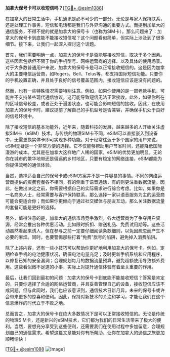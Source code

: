 **加拿大保号卡可以收短信吗？**[[TG💪+ @esim1088](https://t.me/s/esim1088)]

在加拿大的日常生活中，手机通讯是必不可少的一部分。无论是与家人保持联系，还是处理工作事务，短信和电话都是我们与外界沟通的重要方式。而提到加拿大的通信服务，不得不提的就是加拿大的保号卡（也称为SIM卡）。那么问题来了：加拿大的保号卡到底能不能接收短信呢？这个问题看似简单，但实际上涉及到了很多细节。接下来，让我们一起深入探讨这个话题。

首先，我们需要明确一点，加拿大的保号卡是否能够接收短信，取决于多个因素。这些因素包括但不限于你的手机型号、网络运营商的选择、以及具体的使用场景。对于大多数普通用户来说，加拿大的保号卡是可以正常接收短信的。这是因为加拿大的主要电信运营商，如Rogers、Bell、Telus等，都支持国际短信功能。只要你的手机设置正确，并且处于良好的信号覆盖范围内，接收短信应该是没有问题的。

然而，也有一些特殊情况需要特别注意。例如，如果你使用的是一部老款手机，可能并不支持某些现代通信协议，这可能导致短信无法正常接收。此外，如果你所在的区域信号较差，或者正处于漫游状态，也可能会影响短信的接收。因此，在使用加拿大的保号卡时，建议提前了解自己的手机型号是否兼容，并确保手机处于良好的信号环境中。

除了接收短信的基本功能外，近年来，随着科技的发展，越来越多的人开始关注虚拟SIM卡（eSIM）技术。与传统的物理SIM卡不同，eSIM可以直接嵌入到设备中，无需更换实体卡即可实现多种功能。对于经常往返于多个国家的用户来说，eSIM无疑是一个非常方便的选择。它不仅能够帮助用户节省时间，还能降低国际漫游的成本。尤其是在加拿大这样地广人稀的国家，eSIM的优势更加明显。无论你在城市的繁华地带还是偏远的乡村地区，只要有稳定的网络连接，eSIM都能为你提供流畅的通信体验。

当然，选择适合自己的保号卡或eSIM方案并不是一件容易的事情。不同的网络运营商提供的资费套餐各不相同，有的侧重于语音通话，有的则更注重数据流量。因此，在做出决定之前，你需要根据自己的实际需求进行综合考虑。比如，如果你是一名商务人士，经常需要与客户保持联系，那么选择一家以语音服务为主的运营商可能会更适合你；而如果你更倾向于通过社交媒体与朋友互动，那么关注数据流量的套餐可能是更好的选择。

另外，值得注意的是，加拿大的通信市场竞争激烈，各大运营商为了争夺用户资源，经常会推出各种优惠活动。比如限时折扣、赠送礼品、免费试用期等。这些活动虽然看起来诱人，但在参与之前一定要仔细阅读条款细则，以免因疏忽而产生不必要的麻烦。同时，也要警惕那些打着“免费”旗号的陷阱，避免掉入消费陷阱。

除了上述内容，还有一些小技巧可以帮助你更好地利用加拿大的保号卡。例如，定期检查手机的电池健康状况，确保电池电量充足；及时更新手机系统和应用程序，以修复已知的安全漏洞；合理规划每月的数据流量预算，避免超额使用导致额外费用。这些看似微不足道的小事，实际上对提升通信体验有着至关重要的作用。

最后，让我们回到最初的问题：加拿大的保号卡到底能不能接收短信？答案是肯定的，只要你选择了合适的网络运营商，并且妥善管理自己的设备，接收短信应该不成问题。但与此同时，我们也应该意识到，通信技术日新月异，未来的保号卡或许会带来更多的惊喜和便利。因此，保持对新技术的关注和学习，才能让我们在这个信息爆炸的时代立于不败之地。

总而言之，加拿大的保号卡在绝大多数情况下是可以正常接收短信的。无论是传统的物理SIM卡，还是新兴的eSIM技术，它们都为我们的日常生活带来了极大的便利。当然，要想充分享受到这些便利，还需要我们在使用过程中多加留意，合理规划自己的通信需求。希望这篇文章能对你有所帮助，让你在加拿大的通信之旅更加顺畅愉快！

[[TG💪+ @esim1088](https://t.me/s/esim1088) ![Image](https://i.postimg.cc/4NQfJmqS/Snipaste-2025-05-13-00-14-12.png)]